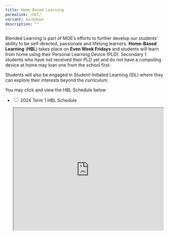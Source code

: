 ```yaml
---
title: Home Based Learning
permalink: /hbl/
variant: markdown
description: ""
---
```

<style>
.google-slides-container{ position: relative; width: 100%; padding-top: 72%; overflow: hidden; } .google-slides-container iframe{ position: absolute; top: 0; left: 0; width: 100%; height: 100%; }
</style>
Blended Learning is part of MOE’s efforts to further develop our students’ ability to be self-directed, passionate and lifelong learners. **Home-Based Learning** (**HBL**) takes place on **Even Week Fridays** and students will learn from home using their Personal Learning Device (PLD). Secondary 1 students who have not received their PLD yet and do not have a computing device at home may loan one from the school first. 

Students will also be engaged in Student-Initiated Learning (SIL) where they can explore their interests beyond the curriculum. 

You may click and view the HBL Schedule below



<ul class="jekyllcodex_accordion">
  <li>
    <input id="accordion1" type="checkbox">
    <label for="accordion1">2024 Term 1 HBL Schedule</label>
    <div>
			<p></p><div class="google-slides-container"><iframe src="https://docs.google.com/spreadsheets/d/e/2PACX-1vRxNy2lHWDEjSi2ucMVkq-hrnCBj7_NeA9kzL8Hetr_fZDEx6rpquIjaAD87K1vKMg_DXrFuFNit6LN/pubhtml?widget=true&amp;headers=false"></iframe><p></p>


<p>See Above.</p>
    </div>
	</div></li>  
	

</ul>